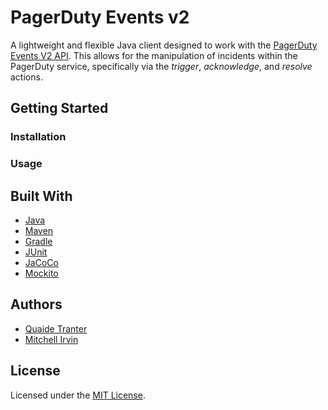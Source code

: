 # PagerDuty Events v2

A lightweight and flexible Java client designed to work with the [PagerDuty Events V2 API](https://developer.pagerduty.com/docs/events-api-v2/overview/). This allows for the manipulation of incidents within the PagerDuty service, specifically via the *trigger*, *acknowledge*, and *resolve* actions.

## Getting Started

### Installation

### Usage

## Built With
- [Java](https://openjdk.java.net/)
- [Maven](https://maven.apache.org/)
- [Gradle](https://gradle.org/)
- [JUnit](https://junit.org/junit5/)
- [JaCoCo](https://www.eclemma.org/jacoco/)
- [Mockito](https://site.mockito.org/)

## Authors
- [Quaide Tranter](http://www.quaidetranter.com)
- [Mitchell Irvin](https://github.com/mitchellirvin)

## License

Licensed under the [MIT License](https://opensource.org/licenses/MIT).
